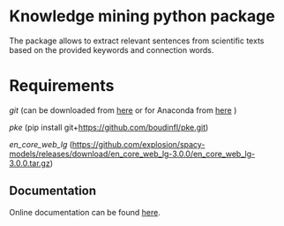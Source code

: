 # Knowledge mining python package

The package allows to extract relevant sentences from scientific
texts based on the provided keywords and connection words. 

# Requirements

_git_ (can be downloaded from [here](https://git-scm.com/downloads) or for Anaconda from [here](https://anaconda.org/anaconda/git) )

_pke_ (pip install git+https://github.com/boudinfl/pke.git)

_en_core_web_lg_ (https://github.com/explosion/spacy-models/releases/download/en_core_web_lg-3.0.0/en_core_web_lg-3.0.0.tar.gz)

## Documentation

Online documentation can be found [here](https://gulnarash.github.io/Knowledge-mining-python/).


